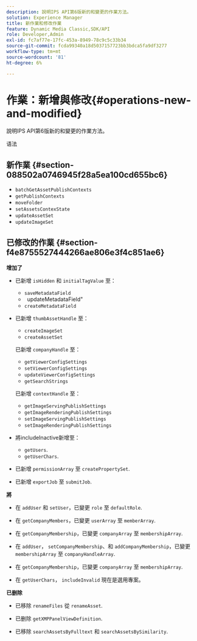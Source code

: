 ```yaml
---
description: 說明IPS API第6版新的和變更的作業方法。
solution: Experience Manager
title: 新作業和修改作業
feature: Dynamic Media Classic,SDK/API
role: Developer,Admin
exl-id: fc7af77e-17fc-453a-8949-78c9c5c33b34
source-git-commit: fcda99340a18d5037157723bb3bdca5fa9df3277
workflow-type: tm+mt
source-wordcount: '81'
ht-degree: 6%

---
```


# 作業：新增與修改{#operations-new-and-modified}

說明IPS API第6版新的和變更的作業方法。

语法

## 新作業 {#section-088502a0746945f28a5ea100cd655bc6}

* `batchGetAssetPublishContexts`
* `getPublishContexts`
* `moveFolder`
* `setAssetsContexState`
* `updateAssetSet`
* `updateImageSet`

## 已修改的作業 {#section-f4e8755527444266ae806e3f4c851ae6}

**增加了**

* 已新增 `isHidden` 和 `initialTagValue` 至：

   * `saveMetadataField`
   * ` `updateMetadataField&quot;
   * `createMetadataField`

* 已新增 `thumbAssetHandle` 至：

   * `createImageSet`
   * `createAssetSet`

   已新增 `companyHandle` 至：

   * `getViewerConfigSettings`
   * `setViewerConfigSettings`
   * `updateViewerConfigSettings`
   * `getSearchStrings`

   已新增 `contextHandle` 至：

   * `getImageServingPublishSettings`
   * `getImageRenderingPublishSettings`
   * `setImageServingPublishSettings`
   * `setImageRenderingPublishSettings`



* 將includeInactive新增至：

   * `getUsers`.
   * `getUserChars`.

* 已新增 `permissionArray` 至 `createPropertySet`.

* 已新增 `exportJob` 至 `submitJob`.

**將**

* 在 `addUser` 和 `setUser`，已變更 `role` 至 `defaultRole`.

* 在 `getCompanyMembers`，已變更 `userArray` 至 `memberArray`.

* 在 `getCompanyMembership`，已變更 `companyArray` 至 `membershipArray`.

* 在 `addUser`， `setCompanyMembership`、和 `addCompanyMembership`，已變更 `membershipArray` 至 `companyHandleArray`.

* 在 `getCompanyMembership`，已變更 `companyArray` 至 `membershipArray`.

* 在 `getUserChars`， `includeInvalid` 現在是選用專案。

**已删除**

* 已移除 `renameFiles` 從 `renameAsset`.

* 已删除 `getXMPPanelViewDefinition`.
* 已移除 `searchAssetsByFulltext` 和 `searchAssetsBySimilarity`.
